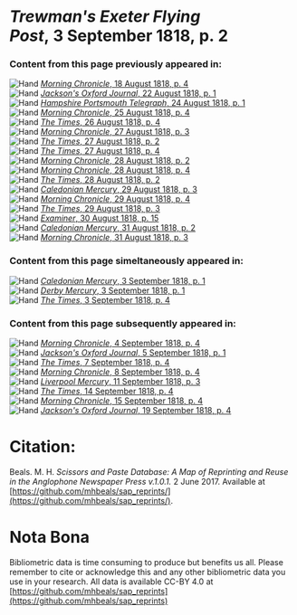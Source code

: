 # *Trewman's Exeter Flying Post*, 3 September 1818, p. 2  
  
### Content from this page previously appeared in:  
![Hand](http://scissorsandpaste.net/wp-content/uploads/2017/06/smallhandpointer.png) [*Morning Chronicle*, 18 August 1818, p. 4](https://mhbeals.github.io/sap_html/Morning-Chronicle/Morning-Chronicle-18-August-1818-p-4)  
![Hand](http://scissorsandpaste.net/wp-content/uploads/2017/06/smallhandpointer.png) [*Jackson's Oxford Journal*, 22 August 1818, p. 1](https://mhbeals.github.io/sap_html/Jackson's-Oxford-Journal/Jackson's-Oxford-Journal-22-August-1818-p-1)  
![Hand](http://scissorsandpaste.net/wp-content/uploads/2017/06/smallhandpointer.png) [*Hampshire Portsmouth Telegraph*, 24 August 1818, p. 1](https://mhbeals.github.io/sap_html/Hampshire-Portsmouth-Telegraph/Hampshire-Portsmouth-Telegraph-24-August-1818-p-1)  
![Hand](http://scissorsandpaste.net/wp-content/uploads/2017/06/smallhandpointer.png) [*Morning Chronicle*, 25 August 1818, p. 4](https://mhbeals.github.io/sap_html/Morning-Chronicle/Morning-Chronicle-25-August-1818-p-4)  
![Hand](http://scissorsandpaste.net/wp-content/uploads/2017/06/smallhandpointer.png) [*The Times*, 26 August 1818, p. 4](https://mhbeals.github.io/sap_html/The-Times/The-Times-26-August-1818-p-4)  
![Hand](http://scissorsandpaste.net/wp-content/uploads/2017/06/smallhandpointer.png) [*Morning Chronicle*, 27 August 1818, p. 3](https://mhbeals.github.io/sap_html/Morning-Chronicle/Morning-Chronicle-27-August-1818-p-3)  
![Hand](http://scissorsandpaste.net/wp-content/uploads/2017/06/smallhandpointer.png) [*The Times*, 27 August 1818, p. 2](https://mhbeals.github.io/sap_html/The-Times/The-Times-27-August-1818-p-2)  
![Hand](http://scissorsandpaste.net/wp-content/uploads/2017/06/smallhandpointer.png) [*The Times*, 27 August 1818, p. 4](https://mhbeals.github.io/sap_html/The-Times/The-Times-27-August-1818-p-4)  
![Hand](http://scissorsandpaste.net/wp-content/uploads/2017/06/smallhandpointer.png) [*Morning Chronicle*, 28 August 1818, p. 2](https://mhbeals.github.io/sap_html/Morning-Chronicle/Morning-Chronicle-28-August-1818-p-2)  
![Hand](http://scissorsandpaste.net/wp-content/uploads/2017/06/smallhandpointer.png) [*Morning Chronicle*, 28 August 1818, p. 4](https://mhbeals.github.io/sap_html/Morning-Chronicle/Morning-Chronicle-28-August-1818-p-4)  
![Hand](http://scissorsandpaste.net/wp-content/uploads/2017/06/smallhandpointer.png) [*The Times*, 28 August 1818, p. 2](https://mhbeals.github.io/sap_html/The-Times/The-Times-28-August-1818-p-2)  
![Hand](http://scissorsandpaste.net/wp-content/uploads/2017/06/smallhandpointer.png) [*Caledonian Mercury*, 29 August 1818, p. 3](https://mhbeals.github.io/sap_html/Caledonian-Mercury/Caledonian-Mercury-29-August-1818-p-3)  
![Hand](http://scissorsandpaste.net/wp-content/uploads/2017/06/smallhandpointer.png) [*Morning Chronicle*, 29 August 1818, p. 4](https://mhbeals.github.io/sap_html/Morning-Chronicle/Morning-Chronicle-29-August-1818-p-4)  
![Hand](http://scissorsandpaste.net/wp-content/uploads/2017/06/smallhandpointer.png) [*The Times*, 29 August 1818, p. 3](https://mhbeals.github.io/sap_html/The-Times/The-Times-29-August-1818-p-3)  
![Hand](http://scissorsandpaste.net/wp-content/uploads/2017/06/smallhandpointer.png) [*Examiner*, 30 August 1818, p. 15](https://mhbeals.github.io/sap_html/Examiner/Examiner-30-August-1818-p-15)  
![Hand](http://scissorsandpaste.net/wp-content/uploads/2017/06/smallhandpointer.png) [*Caledonian Mercury*, 31 August 1818, p. 2](https://mhbeals.github.io/sap_html/Caledonian-Mercury/Caledonian-Mercury-31-August-1818-p-2)  
![Hand](http://scissorsandpaste.net/wp-content/uploads/2017/06/smallhandpointer.png) [*Morning Chronicle*, 31 August 1818, p. 3](https://mhbeals.github.io/sap_html/Morning-Chronicle/Morning-Chronicle-31-August-1818-p-3)  
  
### Content from this page simeltaneously appeared in:  
![Hand](http://scissorsandpaste.net/wp-content/uploads/2017/06/smallhandpointer.png) [*Caledonian Mercury*, 3 September 1818, p. 1](https://mhbeals.github.io/sap_html/Caledonian-Mercury/Caledonian-Mercury-3-September-1818-p-1)  
![Hand](http://scissorsandpaste.net/wp-content/uploads/2017/06/smallhandpointer.png) [*Derby Mercury*, 3 September 1818, p. 1](https://mhbeals.github.io/sap_html/Derby-Mercury/Derby-Mercury-3-September-1818-p-1)  
![Hand](http://scissorsandpaste.net/wp-content/uploads/2017/06/smallhandpointer.png) [*The Times*, 3 September 1818, p. 4](https://mhbeals.github.io/sap_html/The-Times/The-Times-3-September-1818-p-4)  
  
### Content from this page subsequently appeared in:  
![Hand](http://scissorsandpaste.net/wp-content/uploads/2017/06/smallhandpointer.png) [*Morning Chronicle*, 4 September 1818, p. 4](https://mhbeals.github.io/sap_html/Morning-Chronicle/Morning-Chronicle-4-September-1818-p-4)  
![Hand](http://scissorsandpaste.net/wp-content/uploads/2017/06/smallhandpointer.png) [*Jackson's Oxford Journal*, 5 September 1818, p. 1](https://mhbeals.github.io/sap_html/Jackson's-Oxford-Journal/Jackson's-Oxford-Journal-5-September-1818-p-1)  
![Hand](http://scissorsandpaste.net/wp-content/uploads/2017/06/smallhandpointer.png) [*The Times*, 7 September 1818, p. 4](https://mhbeals.github.io/sap_html/The-Times/The-Times-7-September-1818-p-4)  
![Hand](http://scissorsandpaste.net/wp-content/uploads/2017/06/smallhandpointer.png) [*Morning Chronicle*, 8 September 1818, p. 4](https://mhbeals.github.io/sap_html/Morning-Chronicle/Morning-Chronicle-8-September-1818-p-4)  
![Hand](http://scissorsandpaste.net/wp-content/uploads/2017/06/smallhandpointer.png) [*Liverpool Mercury*, 11 September 1818, p. 3](https://mhbeals.github.io/sap_html/Liverpool-Mercury/Liverpool-Mercury-11-September-1818-p-3)  
![Hand](http://scissorsandpaste.net/wp-content/uploads/2017/06/smallhandpointer.png) [*The Times*, 14 September 1818, p. 4](https://mhbeals.github.io/sap_html/The-Times/The-Times-14-September-1818-p-4)  
![Hand](http://scissorsandpaste.net/wp-content/uploads/2017/06/smallhandpointer.png) [*Morning Chronicle*, 15 September 1818, p. 4](https://mhbeals.github.io/sap_html/Morning-Chronicle/Morning-Chronicle-15-September-1818-p-4)  
![Hand](http://scissorsandpaste.net/wp-content/uploads/2017/06/smallhandpointer.png) [*Jackson's Oxford Journal*, 19 September 1818, p. 4](https://mhbeals.github.io/sap_html/Jackson's-Oxford-Journal/Jackson's-Oxford-Journal-19-September-1818-p-4)  


# Citation: 

Beals. M. H. *Scissors and Paste Database: A Map of Reprinting and Reuse in the Anglophone Newspaper Press v.1.0.1.* 2 June 2017. Available at [https://github.com/mhbeals/sap_reprints/](https://github.com/mhbeals/sap_reprints/). 

# Nota Bona

Bibliometric data is time consuming to produce but benefits us all. Please remember to cite or acknowledge this and any other bibliometric data you use in your research. All data is available CC-BY 4.0 at [https://github.com/mhbeals/sap_reprints](https://github.com/mhbeals/sap_reprints)